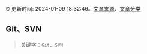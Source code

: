 :alarm_clock: 更新时间: 2024-01-09 18:32:46。[文章来源](/README.md)、[文章分类](/TAGS.md)

## Git、SVN


> 关键字：`Git`、`SVN`



